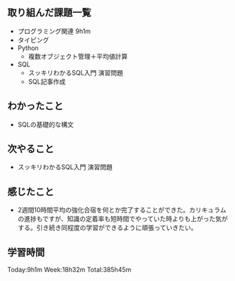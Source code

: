 ## 取り組んだ課題一覧
- プログラミング関連 9h1m
- タイピング
- Python
    - 複数オブジェクト管理＋平均値計算
- SQL
    - スッキリわかるSQL入門 演習問題
    - SQL記事作成    
## わかったこと
- SQLの基礎的な構文
## 次やること
- スッキリわかるSQL入門 演習問題
## 感じたこと
- 2週間10時間平均の強化合宿を何とか完了することができた。カリキュラムの進捗もですが、知識の定着率も短時間でやっていた時よりも上がった気がする。引き続き同程度の学習ができるように頑張っていきたい。
## 学習時間
Today:9h1m Week:18h32m Total:385h45m